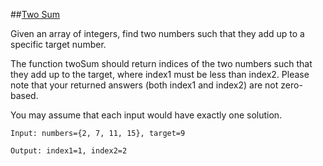 ##[Two Sum](https://leetcode.com/problems/two-sum/)  

Given an array of integers, find two numbers such that they add up to a specific target number.

The function twoSum should return indices of the two numbers such that they add up to the target, where index1 must be less than index2. Please note that your returned answers (both index1 and index2) are not zero-based.

You may assume that each input would have exactly one solution.

	Input: numbers={2, 7, 11, 15}, target=9

	Output: index1=1, index2=2
